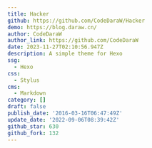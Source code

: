 ```yaml
---
title: Hacker
github: https://github.com/CodeDaraW/Hacker
demo: https://blog.daraw.cn/
author: CodeDaraW
author_link: https://github.com/CodeDaraW
date: 2023-11-27T02:10:56.947Z
description: A simple theme for Hexo
ssg:
  - Hexo
css:
  - Stylus
cms:
  - Markdown
category: []
draft: false
publish_date: '2016-03-16T06:47:49Z'
update_date: '2022-09-06T08:39:42Z'
github_star: 630
github_fork: 132
---
```


